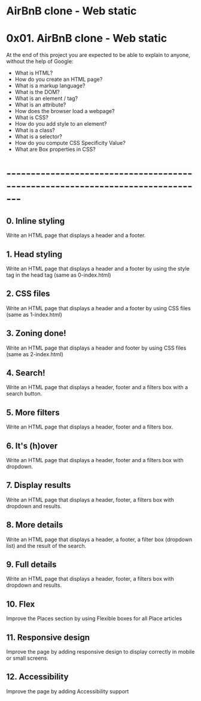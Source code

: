 # AirBnB clone - Web static
# 0x01. AirBnB clone - Web static
At the end of this project you are expected to be able to explain to anyone, without the help of Google:
* What is HTML?
* How do you create an HTML page?
* What is a markup language?
* What is the DOM?
* What is an element / tag?
* What is an attribute?
* How does the browser load a webpage?
* What is CSS?
* How do you add style to an element?
* What is a class?
* What is a selector?
* How do you compute CSS Specificity Value?
* What are Box properties in CSS?
# -------------------------------------------------------------------------------
## 0. Inline styling
Write an HTML page that displays a header and a footer.
## 1. Head styling
Write an HTML page that displays a header and a footer by using the style tag in the head tag (same as 0-index.html)
## 2. CSS files
Write an HTML page that displays a header and a footer by using CSS files (same as 1-index.html)
## 3. Zoning done!
Write an HTML page that displays a header and footer by using CSS files (same as 2-index.html)
## 4. Search!
Write an HTML page that displays a header, footer and a filters box with a search button.
## 5. More filters
Write an HTML page that displays a header, footer and a filters box.
## 6. It's (h)over
Write an HTML page that displays a header, footer and a filters box with dropdown.
## 7. Display results
Write an HTML page that displays a header, footer, a filters box with dropdown and results.
## 8. More details
Write an HTML page that displays a header, a footer, a filter box (dropdown list) and the result of the search.
## 9. Full details
Write an HTML page that displays a header, footer, a filters box with dropdown and results.
## 10. Flex
Improve the Places section by using Flexible boxes for all Place articles
## 11. Responsive design
Improve the page by adding responsive design to display correctly in mobile or small screens.
## 12. Accessibility
Improve the page by adding Accessibility support
